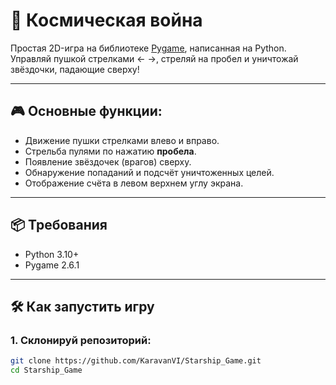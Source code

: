 # 🚀 Космическая война

Простая 2D-игра на библиотеке [Pygame](https://www.pygame.org/),  написанная на Python.  
Управляй пушкой стрелками ← →, стреляй на пробел и уничтожай звёздочки, падающие сверху!

---

## 🎮 Основные функции:

- Движение пушки стрелками влево и вправо.
- Стрельба пулями по нажатию **пробела**.
- Появление звёздочек (врагов) сверху.
- Обнаружение попаданий и подсчёт уничтоженных целей.
- Отображение счёта в левом верхнем углу экрана.

---

## 📦 Требования

- Python 3.10+
- Pygame 2.6.1

---

## 🛠 Как запустить игру

### 1. Склонируй репозиторий:
```bash
git clone https://github.com/KaravanVI/Starship_Game.git
cd Starship_Game

